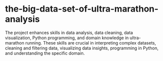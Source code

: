 # the-big-data-set-of-ultra-marathon-analysis
The project enhances skills in data analysis, data cleaning, data visualization, Python programming, and domain knowledge in ultra-marathon running. These skills are crucial in interpreting complex datasets, cleaning and filtering data, visualizing data insights, programming in Python, and understanding the specific domain.
